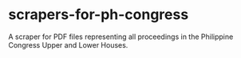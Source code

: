 # scrapers-for-ph-congress
A scraper for PDF files representing all proceedings in the Philippine Congress Upper and Lower Houses.
